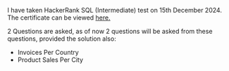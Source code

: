I have taken HackerRank SQL (Intermediate) test on 15th December 2024. The certificate can be viewed [here.](https://www.hackerrank.com/certificates/271c9a713c53)

2 Questions are asked, as of now 2 questions will be asked from these questions, provided the solution also:
- Invoices Per Country
- Product Sales Per City
